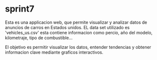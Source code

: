 # sprint7
Esta es una applicacion web, que permite visualizar y analizar datos de anuncios  de carros en Estados unidos. EL data set utilizado es 'vehicles_us.csv' esta contiene informacion como percio, año del modelo, kilometraje, tipo de combustible...

El objetivo es permitir visualizar los datos, entender tendencias y obtener informacion clave mediante graficos interactivos.
